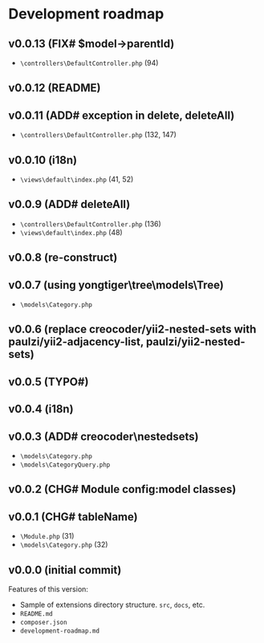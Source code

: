 # Development roadmap

## v0.0.13 (FIX# $model->parentId)

* `\controllers\DefaultController.php` (94)


## v0.0.12 (README)


## v0.0.11 (ADD# exception in delete, deleteAll)

* `\controllers\DefaultController.php` (132, 147)


## v0.0.10 (i18n)

* `\views\default\index.php` (41, 52)


## v0.0.9 (ADD# deleteAll)

* `\controllers\DefaultController.php` (136)
* `\views\default\index.php` (48)


## v0.0.8 (re-construct)


## v0.0.7 (using yongtiger\tree\models\Tree)

* `\models\Category.php`


## v0.0.6 (replace creocoder/yii2-nested-sets with paulzi/yii2-adjacency-list, paulzi/yii2-nested-sets)


## v0.0.5 (TYPO#)


## v0.0.4 (i18n)


## v0.0.3 (ADD# creocoder\nestedsets)

* `\models\Category.php`
* `\models\CategoryQuery.php`


## v0.0.2 (CHG# Module config:model classes)


## v0.0.1 (CHG# tableName)

* `\Module.php` (31)
* `\models\Category.php` (32)


## v0.0.0 (initial commit)

Features of this version:

* Sample of extensions directory structure. `src`, `docs`, etc.
* `README.md`
* `composer.json`
* `development-roadmap.md`
